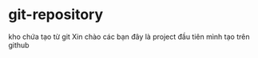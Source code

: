# git-repository
kho chứa tạo từ git
 Xin chào các bạn đây là project đầu tiên mình tạo trên github
